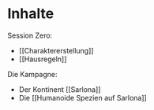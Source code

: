 # Inhalte
Session Zero:
- [[Charaktererstellung]]
- [[Hausregeln]]

Die Kampagne:
- Der Kontinent [[Sarlona]]
- Die [[Humanoide Spezien auf Sarlona]]